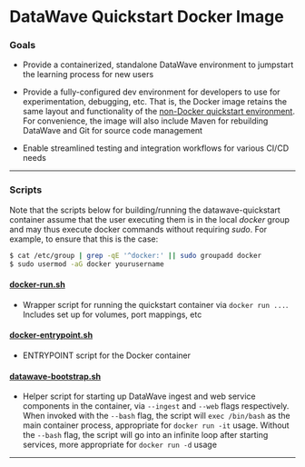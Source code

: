 # DataWave Quickstart Docker Image

### Goals

* Provide a containerized, standalone DataWave environment to jumpstart the learning process for new users

* Provide a fully-configured dev environment for developers to use for experimentation, debugging, etc. That is,
  the Docker image retains the same layout and functionality of the [non-Docker quickstart environment](../README.md).
  For convenience, the image will also include Maven for rebuilding DataWave and Git for source code management

* Enable streamlined testing and integration workflows for various CI/CD needs 

---

### Scripts

Note that the scripts below for building/running the datawave-quickstart container assume that the user executing them is in
the local *docker* group and may thus execute docker commands without requiring *sudo*. For example, to ensure that this is the case:
```bash
$ cat /etc/group | grep -qE '^docker:' || sudo groupadd docker
$ sudo usermod -aG docker yourusername
```

#### [docker-run.sh](docker-run.sh)

* Wrapper script for running the quickstart container via ` docker run ... `. Includes set up for volumes, port mappings, etc

#### [docker-entrypoint.sh](docker-entrypoint.sh)

* ENTRYPOINT script for the Docker container

#### [datawave-bootstrap.sh](datawave-bootstrap.sh)

* Helper script for starting up DataWave ingest and web service components in the container, via 
  ` --ingest ` and ` --web ` flags respectively. When invoked with the ` --bash ` flag, the script
  will ` exec /bin/bash ` as the main container process, appropriate for ` docker run -it ` usage.
  Without the ` --bash ` flag, the script will go into an infinite loop after starting services,
  more appropriate for ` docker run -d ` usage

---
